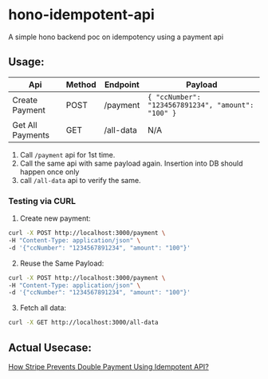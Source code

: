 # hono-idempotent-api

A simple hono backend poc on idempotency using a payment api

## Usage:

| Api              | Method | Endpoint  | Payload                                            |
| ---------------- | ------ | --------- | -------------------------------------------------- |
| Create Payment   | POST   | /payment  | `{ "ccNumber": "1234567891234", "amount": "100" }` |
| Get All Payments | GET    | /all-data | N/A                                                |

1. Call `/payment` api for 1st time.
2. Call the same api with same payload again. Insertion into DB should happen once only
3. call `/all-data` api to verify the same.

### Testing via CURL

1. Create new payment:

```bash
curl -X POST http://localhost:3000/payment \
-H "Content-Type: application/json" \
-d '{"ccNumber": "1234567891234", "amount": "100"}'
```

2. Reuse the Same Payload:

```bash
curl -X POST http://localhost:3000/payment \
-H "Content-Type: application/json" \
-d '{"ccNumber": "1234567891234", "amount": "100"}'
```

3. Fetch all data:

```bash
curl -X GET http://localhost:3000/all-data
```

## Actual Usecase:

[How Stripe Prevents Double Payment Using Idempotent API?](https://substack.com/inbox/post/144300470)
